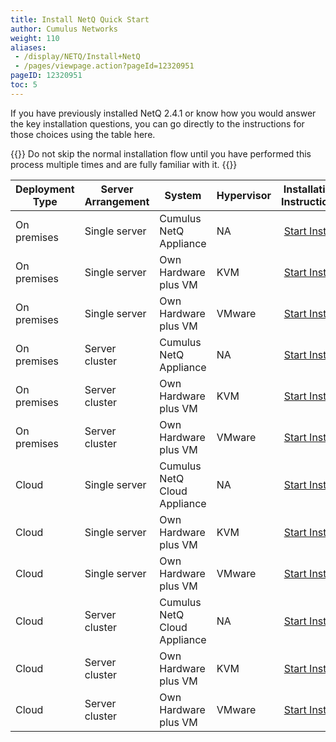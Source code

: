 ```yaml
---
title: Install NetQ Quick Start
author: Cumulus Networks
weight: 110
aliases:
 - /display/NETQ/Install+NetQ
 - /pages/viewpage.action?pageId=12320951
pageID: 12320951
toc: 5
---
```

If you have previously installed NetQ 2.4.1 or know how you would answer the key installation questions, you can go directly to the instructions for those choices using the table here.

{{<notice info>}}
Do not skip the normal installation flow until you have performed this process multiple times and are fully familiar with it.
{{</notice>}}

| Deployment Type | Server Arrangement | System | Hypervisor | Installation Instructions |
| --- | --- | --- | --- | :---: |
| On premises | Single server | Cumulus NetQ Appliance | NA | <a href="http://cumulus-netq-24/Cumulus-NetQ-Deployment-Guide/Install-NetQ/Install-NetQ-Platform/NetQ-Appliance-Setup-sngl-op/">Start Install</a> |
| On premises | Single server | Own Hardware plus VM | KVM | <a href="http://cumulus-netq-24/Cumulus-NetQ-Deployment-Guide/Install-NetQ/Install-NetQ-Platform/KVM-Setup-sngl-op/">Start Install</a> |
| On premises | Single server | Own Hardware plus VM | VMware | <a href="http://cumulus-netq-24/Cumulus-NetQ-Deployment-Guide/Install-NetQ/Install-NetQ-Platform/VMware-Setup-sngl-op/">Start Install</a> |
| On premises | Server cluster | Cumulus NetQ Appliance | NA | <a href="http://cumulus-netq-24/Cumulus-NetQ-Deployment-Guide/Install-NetQ/Install-NetQ-Platform/NetQ-Appliance-Setup-clstr-op/">Start Install</a> |
| On premises | Server cluster | Own Hardware plus VM | KVM | <a href="http://cumulus-netq-24/Cumulus-NetQ-Deployment-Guide/Install-NetQ/Install-NetQ-Platform/KVM-Setup-clstr-op/">Start Install</a> |
| On premises | Server cluster | Own Hardware plus VM | VMware | <a href="http://cumulus-netq-24/Cumulus-NetQ-Deployment-Guide/Install-NetQ/Install-NetQ-Platform/VMware-Setup-clstr-op/">Start Install</a> |
| Cloud | Single server | Cumulus NetQ Cloud Appliance | NA | <a href="http://cumulus-netq-24/Cumulus-NetQ-Deployment-Guide/Install-NetQ/Install-NetQ-Platform/NetQ-Appliance-Setup-sngl-cld/">Start Install</a> |
| Cloud | Single server | Own Hardware plus VM | KVM | <a href="http://cumulus-netq-24/Cumulus-NetQ-Deployment-Guide/Install-NetQ/Install-NetQ-Platform/KVM-Setup-sngl-cld/">Start Install</a> |
| Cloud | Single server | Own Hardware plus VM | VMware | <a href="http://cumulus-netq-24/Cumulus-NetQ-Deployment-Guide/Install-NetQ/Install-NetQ-Platform/VMware-Setup-sngl-cld/">Start Install</a> |
| Cloud | Server cluster | Cumulus NetQ Cloud Appliance | NA | <a href="http://cumulus-netq-24/Cumulus-NetQ-Deployment-Guide/Install-NetQ/Install-NetQ-Platform/NetQ-Appliance-Setup-clstr-cld/">Start Install</a> |
| Cloud | Server cluster | Own Hardware plus VM | KVM | <a href="http://cumulus-netq-24/Cumulus-NetQ-Deployment-Guide/Install-NetQ/Install-NetQ-Platform/KVM-Setup-clstr-cld/">Start Install</a> |
| Cloud | Server cluster | Own Hardware plus VM | VMware | <a href="http://cumulus-netq-24/Cumulus-NetQ-Deployment-Guide/Install-NetQ/Install-NetQ-Platform/VMware-Setup-clstr-cld/">Start Install</a> |
